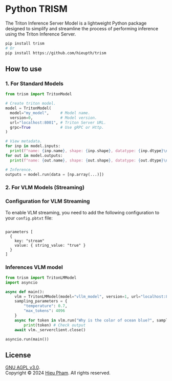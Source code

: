# Python TRISM
The Triton Inference Server Model is a lightweight Python package designed to simplify and streamline the process of performing inference using the Triton Inference Server.
```bash
pip install trism
# Or
pip install https://github.com/hieupth/trism
```
## How to use
### 1. For Standard Models

```python
from trism import TritonModel

# Create triton model.
model = TritonModel(
  model="my_model",     # Model name.
  version=0,            # Model version.
  url="localhost:8001", # Triton Server URL.
  grpc=True             # Use gRPC or Http.
)

# View metadata.
for inp in model.inputs:
  print(f"name: {inp.name}, shape: {inp.shape}, datatype: {inp.dtype}\n")
for out in model.outputs:
  print(f"name: {out.name}, shape: {out.shape}, datatype: {out.dtype}\n")

# Inference.
outputs = model.run(data = [np.array(...)])
```


### 2. For VLM Models (Streaming)


### Configuration for VLM Streaming

To enable VLM streaming, you need to add the following configuration to your `config.pbtxt` file:

```plaintext

parameters [
  {
    key: "stream"
    value: { string_value: "true" }
  }
]

```

### Inferences VLM model

```python
from trism import TritonLMModel
import asyncio

async def main():
    vlm = TritonLMModel(model="vllm_model", version=1, url="localhost:8001")
    sampling_parameters = {
        "temperature": 0.7,
        "max_tokens": 4096
    }
    async for token in vlm.run("Why is the color of ocean blue?", sampling_parameters=sampling_parameters, show_thinking=True):
        print(token) # Check output
    await vlm._serverclient.close()

asyncio.run(main())

```
## License
[GNU AGPL v3.0](LICENSE).<br>
Copyright &copy; 2024 [Hieu Pham](https://github.com/hieupth). All rights reserved.


